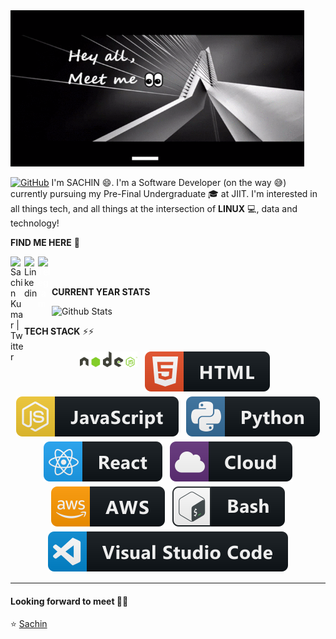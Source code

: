 <img src="https://raw.githubusercontent.com/rogers9798/rogers9798/master/svg/readme.gif" width="470" height="250" />

<br />

<a href=""><img src="https://img.shields.io/badge/Hi-there-green" alt="GitHub"></a>
I'm SACHIN 😄. I'm a Software Developer (on the way 😅) currently pursuing my Pre-Final Undergraduate 🎓 at JIIT. I'm interested in all things tech, and all things at the intersection of **LINUX** 💻, data and technology!

**FIND ME HERE** 🧐
<br/>

<a href="https://twitter.com/rogers9798">
  <img align="left" alt="Sachin Kumar | Twitter" width="22px" src="https://cdn.jsdelivr.net/npm/simple-icons@v3/icons/twitter.svg" />
</a> 
<a href="https://www.linkedin.com/in/sachin-kumar-211370152/">
  <img align="left" alt="Linkedin" width="22px" src="https://cdn.jsdelivr.net/npm/simple-icons@v3/icons/linkedin.svg" />
</a>
<a href="https://t.me/rogers9798">
  <img align="left" style="color:white" alt="Telegram" width="22px" src="https://cdn.jsdelivr.net/npm/simple-icons@v3/icons/telegram.svg" />
</a> 
<br><br>

**CURRENT YEAR STATS**

![Github Stats](https://github-readme-stats.vercel.app/api?username=rogers9798&show_icons=true&title_color=fff&icon_color=79ff97&text_color=9f9f9f&bg_color=151515)

**TECH STACK** ⚡⚡

<p align="center">
<img src="https://raw.githubusercontent.com/rogers9798/rogers9798/master/svg/nodejs.svg" height="25px" style="vertical-align:top; margin:4px">
 <img src="https://raw.githubusercontent.com/rogers9798/rogers9798/master//svg/html.svg" style="vertical-align:top; margin:4px">
 <img src="https://raw.githubusercontent.com/rogers9798/rogers9798/master/svg/js.svg" style="vertical-align:top; margin:4px">
 <img src="https://raw.githubusercontent.com/rogers9798/rogers9798/master/svg/python.svg" style="vertical-align:top; margin:4px">
 <img src="https://raw.githubusercontent.com/rogers9798/rogers9798/master/svg/react.svg" style="vertical-align:top; margin:4px">
 <img src="https://raw.githubusercontent.com/rogers9798/rogers9798/master/svg/cloud.svg" style="vertical-align:top; margin:4px">
 <img src="https://raw.githubusercontent.com/rogers9798/rogers9798/master/svg/aws.svg" style="vertical-align:top; margin:4px">
 <img src="https://raw.githubusercontent.com/rogers9798/rogers9798/master/svg/bash.svg" style="vertical-align:top; margin:4px">
 <img src="https://raw.githubusercontent.com/rogers9798/rogers9798/master/svg/visualstudio_code.svg" style="vertical-align:top; margin:4px">

</p>

---

#### Looking forward to meet 🙏🏼

⭐️ [Sachin](https://github.com/rogers9798)
